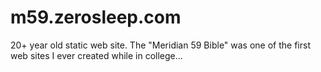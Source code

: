 # m59.zerosleep.com
20+ year old static web site. The "Meridian 59 Bible" was one of the first web sites I ever created while in college...
